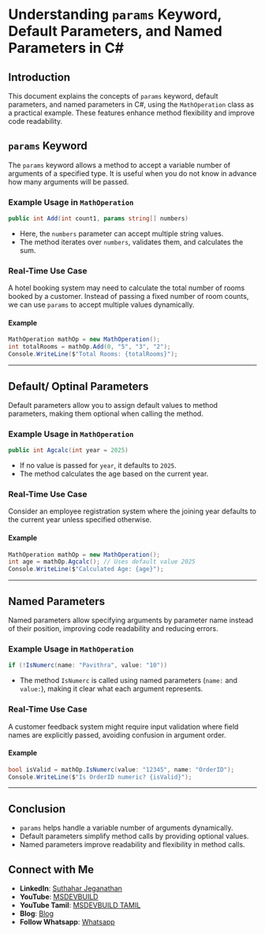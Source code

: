 #  Understanding `params` Keyword, Default Parameters, and Named Parameters in C#

## Introduction
This document explains the concepts of `params` keyword, default parameters, and named parameters in C#, using the `MathOperation` class as a practical example. These features enhance method flexibility and improve code readability.

## `params` Keyword
The `params` keyword allows a method to accept a variable number of arguments of a specified type. It is useful when you do not know in advance how many arguments will be passed.

### Example Usage in `MathOperation`
```csharp
public int Add(int count1, params string[] numbers)
```
- Here, the `numbers` parameter can accept multiple string values.
- The method iterates over `numbers`, validates them, and calculates the sum.

### Real-Time Use Case
A hotel booking system may need to calculate the total number of rooms booked by a customer. Instead of passing a fixed number of room counts, we can use `params` to accept multiple values dynamically.

#### Example
```csharp
MathOperation mathOp = new MathOperation();
int totalRooms = mathOp.Add(0, "5", "3", "2");
Console.WriteLine($"Total Rooms: {totalRooms}");
```

---

## Default/ Optinal Parameters
Default parameters allow you to assign default values to method parameters, making them optional when calling the method.

### Example Usage in `MathOperation`
```csharp
public int Agcalc(int year = 2025)
```
- If no value is passed for `year`, it defaults to `2025`.
- The method calculates the age based on the current year.

### Real-Time Use Case
Consider an employee registration system where the joining year defaults to the current year unless specified otherwise.

#### Example
```csharp
MathOperation mathOp = new MathOperation();
int age = mathOp.Agcalc(); // Uses default value 2025
Console.WriteLine($"Calculated Age: {age}");
```

---

## Named Parameters
Named parameters allow specifying arguments by parameter name instead of their position, improving code readability and reducing errors.

### Example Usage in `MathOperation`
```csharp
if (!IsNumerc(name: "Pavithra", value: "10"))
```
- The method `IsNumerc` is called using named parameters (`name:` and `value:`), making it clear what each argument represents.

### Real-Time Use Case
A customer feedback system might require input validation where field names are explicitly passed, avoiding confusion in argument order.

#### Example
```csharp
bool isValid = mathOp.IsNumerc(value: "12345", name: "OrderID");
Console.WriteLine($"Is OrderID numeric? {isValid}");
```

---

## Conclusion
- `params` helps handle a variable number of arguments dynamically.
- Default parameters simplify method calls by providing optional values.
- Named parameters improve readability and flexibility in method calls.

## Connect with Me
- **LinkedIn**: [Suthahar Jeganathan](https://www.linkedin.com/in/jssuthahar/)
- **YouTube**: [MSDEVBUILD](https://www.youtube.com/@MSDEVBUILD)
- **YouTube Tamil**: [MSDEVBUILD TAMIL](https://www.youtube.com/@MSDEVBUILDTamil)
- **Blog**: [Blog](https://www.msdevbuild.com/)
- **Follow Whatsapp**: [Whatsapp](https://www.whatsapp.com/channel/0029Va5j2rHEFeXcTlUhQB0J)

